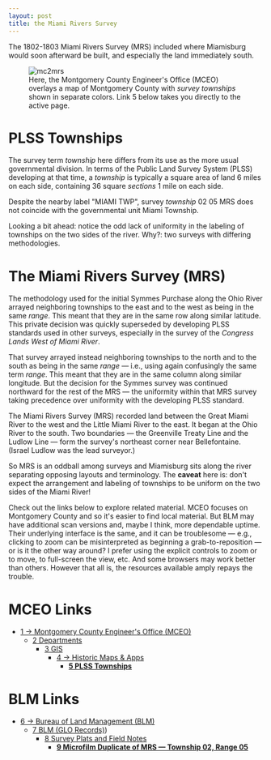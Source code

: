 ```yaml
---
layout: post
title: the Miami Rivers Survey 
---
```


The 1802-1803 Miami Rivers Survey (MRS) included where Miamisburg would soon afterward be built,
and especially the land immediately south.
<figure>
  <img src="{{ site.baseurl }}/images/mceo-mc2mrs.png" alt="mc2mrs"/>
  <figcaption>Here, the Montgomery County Engineer's Office (MCEO) overlays a map of Montgomery County with <i>survey townships</i> shown in separate colors.  Link 5 below takes you directly to the active page.
  </figcaption>
</figure>

# PLSS Townships
The survey term _township_ here differs from its use as the more usual governmental division.
In terms of the Public Land Survey System (PLSS) developing at that time,
a _township_ is typically a square area of land 6 miles on each side, containing 36 square _sections_ 1 mile on each side.

Despite the nearby label "MIAMI TWP", survey _township_ 02 05 MRS does not coincide with the governmental unit Miami Township.

Looking a bit ahead:  notice the odd lack of uniformity in the labeling of townships on the two sides of the river.
Why?:  two surveys with differing methodologies.

# The Miami Rivers Survey (MRS)
The methodology used for the initial Symmes Purchase along the Ohio River arrayed neighboring townships to the east and to the west as being in the same _range_.  This meant that they are in the same row along similar latitude.
This private decision was quickly superseded by developing PLSS standards used in other surveys, especially in the survey of the _Congress Lands West of Miami River_.

That survey arrayed instead neighboring townships to the north and to the south as being in the same _range_ — i.e., using again confusingly the same term _range_.  This meant that they are in the same column along similar longitude. 
But the decision for the Symmes survey was continued northward for the rest of the MRS — the uniformity within that MRS survey taking precedence over uniformity with the developing PLSS standard.

The Miami Rivers Survey (MRS) recorded land between the Great Miami River to the west and the Little Miami River to the east.
It began at the Ohio River to the south.  Two boundaries — the Greenville Treaty Line and the Ludlow Line — form the survey's northeast corner near Bellefontaine. 
(Israel Ludlow was the lead surveyor.)

So MRS is an oddball among surveys and Miamisburg sits along the river separating opposing layouts and terminology.
The **caveat** here is:
don't expect the arrangement and labeling of townships to be uniform on the two sides of the Miami River! 

Check out the links below to explore related material.  MCEO focuses on Montgomery County
and so it's easier to find local material.  But BLM may have additional scan versions and, maybe I think, more dependable uptime.
Their underlying interface is the same, and it can be troublesome — e.g., clicking to zoom can be misinterpreted as beginning a grab-to-reposition — or is it the other way around?  I prefer using the explicit controls to zoom or to move, to full-screen the view, etc.  And some browsers may work better than others.
However that all is, the resources available amply repays the trouble.

# MCEO Links
- [1 → Montgomery County Engineer's Office (MCEO)](https://engineer.mcohio.org/)
  - [2 Departments](https://engineer.mcohio.org/departments/)
    - [3 GIS](https://engineer.mcohio.org/departments/gis/)
      - [4 → Historic Maps & Apps](https://mceo.maps.arcgis.com/apps/PublicGallery/index.html?appid=d1f1db5bcc6f498387da22aa056ce59f)
        - [**5 PLSS Townships**](https://mceo.maps.arcgis.com/apps/View/index.html?appid=d8a8b4c8f28446f2ba40d371723c1c18)

# BLM Links
- [6 → Bureau of Land Management (BLM)](https://blm.gov/)
  - [7 BLM (GLO Records)](https://glorecords.blm.gov))
    - [8 Survey Plats and Field Notes](https://glorecords.blm.gov/search/default.aspx?searchTabIndex=0&searchByTypeIndex=1)
      - [**9 Microfilm Duplicate of MRS — Township 02, Range 05**](https://glorecords.blm.gov/details/survey/default.aspx?dm_id=388380&p_dm_id=388379&surveyDetailsTabIndex=1)
